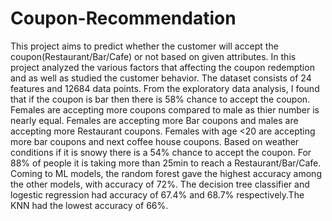 # Coupon-Recommendation
This project aims to predict whether the customer will accept the coupon(Restaurant/Bar/Cafe) or not based on given attributes. In this project analyzed the various factors that affecting the coupon redemption and as well as studied the customer behavior. 
The dataset consists of 24 features and 12684 data points. From the exploratory data analysis, I found that if the coupon is bar then there is 58% chance to accept the coupon. Females are accepting more coupons compared to male as thier number is nearly equal. Females are accepting more Bar coupons and males are accepting more Restaurant coupons. Females with age <20 are accepting more bar coupons and next coffee house coupons. Based on weather conditions if it is snowy there is a 54% chance to accept the coupon. For 88% of people it is taking more than 25min to reach a Restaurant/Bar/Cafe.
Coming to ML models, the random forest gave the highest accuracy among the other models, with accuracy of 72%. The decision tree classifier and logestic regression had accuracy of 67.4% and 68.7% respectively.The KNN had the lowest accuracy of 66%.
